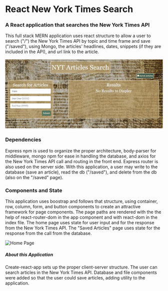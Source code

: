 # React New York Times Search

### A React application that searches the New York Times API

This full stack MERN application uses react structure to allow a user to search ("/") the New York Times API by topic and time frame and save ("/saved"), using Mongo, the articles' headlines, dates, snippets (if they are included in the API), and url link to the article.

![Home Page](images/appStart.JPG)

### Dependencies

Express npm is used to organize the proper architecture, body-parser for middleware, mongo npm for ease in handling the database, and axios for the New York Times API call and routing in the front end.  Express router is also used on the server side. With this application, a user may write to the database (save an article), read the db ("/saved"), and delete from the db (also on the "/saved" page).

### Components and State

This application uses boostrap and follows that structure, using container, row, column, form, and button components to create an attractive framework for page components.  The page paths are rendered with the the help of react-router-dom in the app component and with react-dom in the index file.  The home page uses state for user input and for the response from the New York Times API.  The "Saved Articles" page uses state for the response from the call from the database. 

![Home Page](images/example.gif)

##### About this Application

Create-react-app sets up the proper client-server structure.  The user can search articles in the New York Times API. Database and file components were added so that the user could save articles, adding utility to the application.
